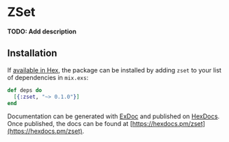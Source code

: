 # ZSet

**TODO: Add description**

## Installation

If [available in Hex](https://hex.pm/docs/publish), the package can be installed
by adding `zset` to your list of dependencies in `mix.exs`:

```elixir
def deps do
  [{:zset, "~> 0.1.0"}]
end
```

Documentation can be generated with [ExDoc](https://github.com/elixir-lang/ex_doc)
and published on [HexDocs](https://hexdocs.pm). Once published, the docs can
be found at [https://hexdocs.pm/zset](https://hexdocs.pm/zset).

